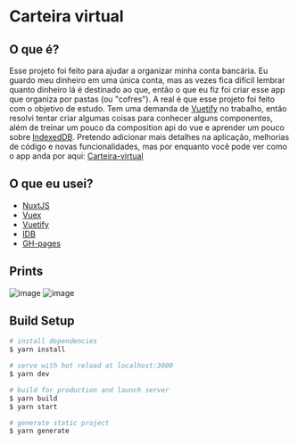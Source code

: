 # Carteira virtual 

## O que é? 
Esse projeto foi feito para ajudar a organizar minha conta bancária. Eu guardo meu dinheiro em uma única conta, mas as vezes fica difícil lembrar quanto dinheiro lá é destinado ao que, então o que eu fiz foi criar esse app que organiza por pastas (ou "cofres").
A real é que esse projeto foi feito com o objetivo de estudo. Tem uma demanda de [Vuetify](https://vuetifyjs.com/en/) no trabalho, então resolvi tentar criar algumas coisas para conhecer alguns componentes, além de treinar um pouco da composition api do vue e aprender um pouco sobre [IndexedDB](https://developer.mozilla.org/pt-BR/docs/Web/API/IndexedDB_API).
Pretendo adicionar mais detalhes na aplicação, melhorias de código e novas funcionalidades, mas por enquanto você pode ver como o app anda por aqui: [Carteira-virtual](https://andreluis1506.github.io/carteira-virtual/)

## O que eu usei? 

* [NuxtJS](https://nuxtjs.org/)
* [Vuex](https://vuex.vuejs.org/)
* [Vuetify](https://vuetifyjs.com/en/)
* [IDB](https://github.com/jakearchibald/idb)
* [GH-pages](https://docs.github.com/pt/pages/getting-started-with-github-pages/about-github-pages)

## Prints

![image](https://user-images.githubusercontent.com/57544105/156278793-d44f2bee-7da2-44d3-88d0-2ed9c6498974.png)
![image](https://user-images.githubusercontent.com/57544105/156279018-1e1cb205-5a59-4839-9bb9-f6cd601e06c5.png)

## Build Setup

```bash
# install dependencies
$ yarn install

# serve with hot reload at localhost:3000
$ yarn dev

# build for production and launch server
$ yarn build
$ yarn start

# generate static project
$ yarn generate
```

